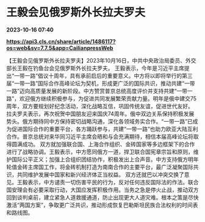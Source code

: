 # 王毅会见俄罗斯外长拉夫罗夫

**2023-10-16 07:40**

**https://api3.cls.cn/share/article/1486117?os=web&sv=7.7.5&app=CailianpressWeb**

【王毅会见俄罗斯外长拉夫罗夫】2023年10月16日，中共中央政治局委员、外交部长王毅在钓鱼台会见俄罗斯外长拉夫罗夫。 王毅表示，今年是习近平主席提出“一带一路”倡议十周年，具有承前启后的重要意义。中方将以即将举行的第三届“一带一路”国际合作高峰论坛为契机，形成更广泛的国际共识，推动共建“一带一路”迈向高质量发展的新阶段。中方赞赏普京总统高度评价并支持共建“一带一路”，欢迎俄方继续积极参与，为促进共同发展繁荣贡献力量。明年是俄中建交75周年，双方要规划好纪念活动，深化战略互信，巩固传统友谊，促进世代友好。 拉夫罗夫表示，再次祝贺中国朋友迎来国庆74周年。俄中双边关系保持积极发展势头。俄方期待同中方保持密切战略沟通，深化各领域务实合作。“一带一路”已成为促进国际合作的重要平台，各方踊跃参与，共建“一带一路”也助力欧亚大陆互利合作。普京总统对来华同习近平主席会晤和与会充满期待，相信本届高峰论坛将取得圆满成功。 双方就加强联合国、上海合作组织、金砖国家等多边框架下的合作进行了战略协调。王毅表示，中方愿同俄方一道，捍卫联合国宪章宗旨和原则，维护国际公平正义；加强上合组织团结协作，积极发出上合声音。中方支持俄方明年轮值金砖主席国工作，将金砖机制打造为南南合作的主要平台，最广泛凝聚国际共识，共同维护发展中国家和新兴经济体正当权益。 双方还就巴以冲突交换了意见。王毅表示，中方谴责一切伤害平民的行为，反对任何违反国际法的作法。联合国安理会有必要采取行动，大国应发挥积极作用。当务之急是停火止战，推动双方回到谈判桌前，建立紧急人道救援通道，防止出现更大人道灾难。根本之策是尽快激活“两国方案”，争取更广泛共识，推动形成恢复巴勒斯坦民族合法权利的时间表和路线图。